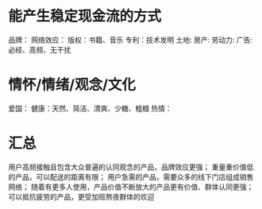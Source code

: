 # 能产生稳定现金流的方式
品牌：
网络效应：
版权：书籍、音乐
专利：技术发明
土地: 
房产:
劳动力:
广告: 必经、高频、无干扰

# 情怀/情绪/观念/文化
爱国：
健康：天然、简洁、清爽、少糖、粗粮
热情：

# 汇总
用户高频接触且包含大众普遍的认同观念的产品，品牌效应更强；
重量重价值低的产品，可以配送的距离有限；
用户急需的产品，需要众多的线下门店组成销售网络；
随着有更多人使用，产品价值不断放大的产品更有价值、群体认同更强；
可以抵抗疲劳的产品，更受加班熬夜群体的欢迎
